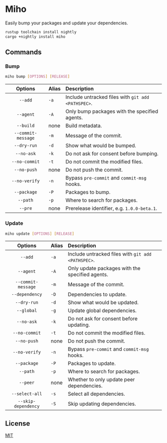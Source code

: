 # Miho

Easily bump your packages and update your dependencies.

```sh
rustup toolchain install nightly
cargo +nightly install miho
```

## Commands

### Bump

```sh
miho bump [OPTIONS] [RELEASE]
```

|      Options       | Alias | Description                                        |
| :----------------: | :---- | :------------------------------------------------- |
|      `--add`       | `-a`  | Include untracked files with `git add <PATHSPEC>`. |
|     `--agent`      | `-A`  | Only bump packages with the specified agents.      |
|     `--build`      | none  | Build metadata.                                    |
| `--commit-message` | `-m`  | Message of the commit.                             |
|    `--dry-run`     | `-d`  | Show what would be bumped.                         |
|     `--no-ask`     | `-k`  | Do not ask for consent before bumping.             |
|   `--no-commit`    | `-t`  | Do not commit the modified files.                  |
|    `--no-push`     | none  | Do not push the commit.                            |
|   `--no-verify`    | `-n`  | Bypass `pre-commit` and `commit-msg` hooks.        |
|    `--package`     | `-P`  | Packages to bump.                                  |
|      `--path`      | `-p`  | Where to search for packages.                      |
|      `--pre`       | none  | Prerelease identifier, e.g. `1.0.0-beta.1`.        |

### Update

```sh
miho update [OPTIONS] [RELEASE]
```

|       Options       | Alias | Description                                        |
| :-----------------: | :---- | :------------------------------------------------- |
|       `--add`       | `-a`  | Include untracked files with `git add <PATHSPEC>`. |
|      `--agent`      | `-A`  | Only update packages with the specified agents.    |
| `--commit-message`  | `-m`  | Message of the commit.                             |
|   `--dependency`    | `-D`  | Dependencies to update.                            |
|     `--dry-run`     | `-d`  | Show what would be updated.                        |
|     `--global`      | `-g`  | Update global dependencies.                        |
|     `--no-ask`      | `-k`  | Do not ask for consent before updating.            |
|    `--no-commit`    | `-t`  | Do not commit the modified files.                  |
|     `--no-push`     | none  | Do not push the commit.                            |
|    `--no-verify`    | `-n`  | Bypass `pre-commit` and `commit-msg` hooks.        |
|     `--package`     | `-P`  | Packages to update.                                |
|      `--path`       | `-p`  | Where to search for packages.                      |
|      `--peer`       | none  | Whether to only update peer dependencies.          |
|   `--select-all`    | `-s`  | Select all dependencies.                           |
| `--skip-dependency` | `-S`  | Skip updating dependencies.                        |

## License

[MIT](https://github.com/ferreira-tb/miho/blob/main/LICENSE)

